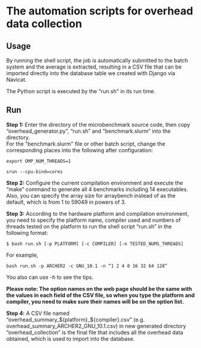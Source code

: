# The automation scripts for overhead data collection

## Usage
By running the shell script, the job is automatically submitted to the batch system and the average is extracted, resulting in a CSV file that can be imported directly into the database table we created with Django via Navicat.

The Python script is executed by the "run.sh" in its run time.

## Run
**Step 1:** Enter the directory of the microbenchmark source code, then copy “overhead_generator.py”, “run.sh” and “benchmark.slurm” into the directory.  
For the "benchmark.slurm" file or other batch script, change the corresponding places into the following after configuration:
```
export OMP_NUM_THREADS=1
```
```
srun --cpu-bind=cores
```

**Step 2:** Configure the current compilation environment and execute the “make” command to generate all 4 benchmarks including 14 executables.
Also, you can specify the array size for arraybench instead of as the default, which is from 1 to 59049 in powers of 3.

**Step 3:** According to the hardware platform and compilation environment, you need to specify the platform name, compiler used and numbers of threads tested on the platform to run the shell script “run.sh” in the following format:
```
$ bash run.sh [-p PLATFORM] [-c COMPILER] [-n TESTED_NUMS_THREADS]
```
For example,
```
bash run.sh -p ARCHER2 -c GNU_10.1 -n “1 2 4 8 16 32 64 128”
```

You also can use -h to see the tips.  

**Please note: The option names on the web page should be the same with the values in each field of the CSV file, so when you type the platform and compiler, you need to make sure their names will be on the option list.**


**Step 4:** A CSV file named “overhead_summary_${platform}_${compiler}.csv” (e.g. overhead_summary_ARCHER2_GNU_10.1.csv) in new generated directory “overhead_collection” is the final file that includes all the overhead data obtained, which is used to import into the database.
